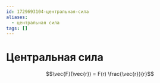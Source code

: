 ```yaml
---
id: 1729693104-центральная-сила
aliases:
  - центральная сила
tags: []
---
```


# Центральная сила
$$\vec{F}(\vec{r}) = F(r) \frac{\vec{r}}{r}$$
